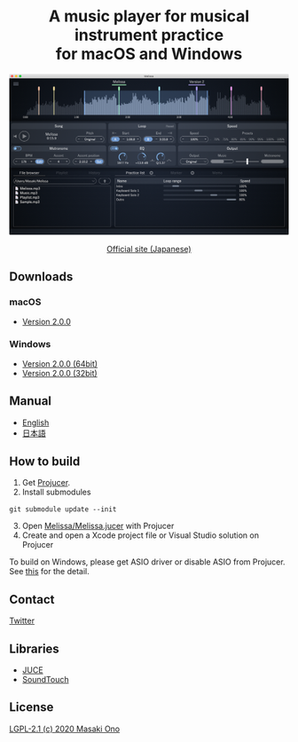 <h1 align="center">A music player for musical instrument practice<br>for macOS and Windows</h1>

![uiimage](docs/images/screenshot.png)

<div align="center"> <a href="https://mosynthkey.github.io/Melissa/">Official site (Japanese)</a></div>

## Downloads
### macOS
- [Version 2.0.0](https://github.com/mosynthkey/Melissa/releases/download/v1.0.0/Melissa_2_0_0.dmg)

### Windows
- [Version 2.0.0 (64bit)](https://github.com/mosynthkey/Melissa/releases/download/v1.0.0/Melissa_2.0.0_64.zip)
- [Version 2.0.0 (32bit)](https://github.com/mosynthkey/Melissa/releases/download/v1.0.0/Melissa_2.0.0_32.zip)

## Manual
- [English](https://github.com/mosynthkey/Melissa/wiki/Manual-(English))
- [日本語](https://github.com/mosynthkey/Melissa/wiki/Manual-(Japanese))

## How to build
1. Get [Projucer](https://juce.com/discover/projucer).
2. Install submodules
```
git submodule update --init
```
3. Open [Melissa/Melissa.jucer](Melissa/Melissa.jucer) with Projucer
4. Create and open a Xcode project file or Visual Studio solution on Projucer

To build on Windows, please get ASIO driver or disable ASIO from Projucer.
See [this](ThirdParty/asio/how%20to%20get%20asio%20sdk.md) for the detail.

## Contact
[Twitter](https://twitter.com/Melissa__Player)

## Libraries
- [JUCE](https://juce.com) 
- [SoundTouch](https://www.surina.net/soundtouch/)

## License
[LGPL-2.1 (c) 2020 Masaki Ono](LICENSE)
